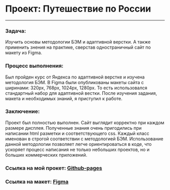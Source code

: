 # Проект: Путешествие по России

--------------

### Задача:
Изучить основы методологии БЭМ и адаптивной верстки. А также применить знения на практике, сверстав одностраничный сайт по макету из Figma.

### Процесс выполнения:
Был пройден курс от Яндекса по адаптивной верстке и изучена методология БЭМ. В Figma были опубликованы макеты сайта с ширинами: 320px, 768px, 1024px, 1280px. То есть использовался стандартный набор для адаптивной вестки. После изучения задания, макета и необходимых знаний, я приступил к работе. 

### Заключение:
Проект был полностью выполнен. Сайт выглядит корректно при каждом размере дисплея. Полученные знания очень пригодились при написании html разметки и соответствующего css. Каждый класс именован в строгой соответствии с методологией БЭМ. Использование данной методологии позволяет легче ориентироваться в коде, что ускоряет процесс написания не только небольших проектов, но и больших коммерческих приложений.  


### Ссылка на мой прокет: [Github-pages](https://dmitrii1404.github.io/Russian-travel/)
### Ссылка на макет: [Figma](https://www.figma.com/file/5S2WSbEFL6awjVWJ0NWL8Q/Sprint-3_-Russia-_-desktop-mobile?node-id=28503%3A0)
